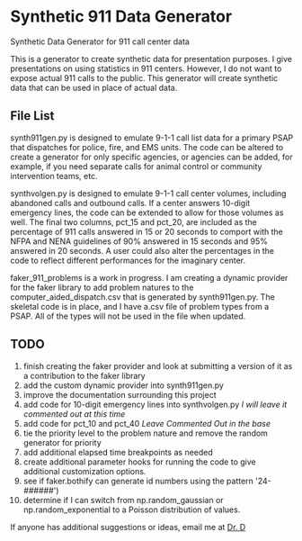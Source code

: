# Synthetic 911 Data Generator
 Synthetic Data Generator for 911 call center data

This is a generator to create synthetic data for presentation purposes. 
I give presentations on using statistics in 911 centers. However, I do not want to expose actual 911 calls to the public. This generator will create synthetic data that can be used in place of actual data.

## File List

synth911gen.py is designed to emulate 9-1-1 call list data for a primary PSAP that dispatches for police, fire, and EMS units. The code can be altered to create a generator for only specific agencies, or agencies can be added, for example, if you need separate calls for animal control or community intervention teams, etc. 

synthvolgen.py is designed to emulate 9-1-1 call center volumes, including abandoned calls and outbound calls. If a center answers 10-digit emergency lines, the code can be extended to allow for those volumes as well. The final two columns, pct_15 and pct_20, are included as the percentage of 911 calls answered in 15 or 20 seconds to comport with the NFPA and NENA guidelines of 90% answered in 15 seconds and 95% answered in 20 seconds. A user could also alter the percentages in the code to reflect different performances for the imaginary center.

faker_911_problems is a work in progress. I am creating a dynamic provider for the faker library to add problem natures to the computer_aided_dispatch.csv that is generated by synth911gen.py. The skeletal code is in place, and I have a.csv file of problem types from a PSAP. All of the types will not be used in the file when updated. 

## TODO
1. finish creating the faker provider and look at submitting a version of it as a contribution to the faker library
2. add the custom dynamic provider into synth911gen.py
3. improve the documentation surrounding this project
4. add code for 10-digit emergency lines into synthvolgen.py *I will leave it commented out at this time*
5. add code for pct_10 and pct_40 *Leave Commented Out in the base*
6. tie the priority level to the problem nature and remove the random generator for priority
7. add additional elapsed time breakpoints as needed
8. create additional parameter hooks for running the code to give additional customization options.
9. see if faker.bothify can generate id numbers using the pattern '24-######')
10. determine if I can switch from np.random_gaussian or np.random_exponential to a Poisson distribution of values. 

If anyone has additional suggestions or ideas, email me at [Dr. D](mailto:drddatascience@gmail.com)
